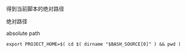 

得到当前脚本的绝对路径

绝对路径

absolute path

```shell
export PROJECT_HOME=$( cd $( dirname "$BASH_SOURCE[0]" ) && pwd )
```

